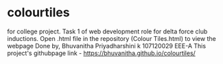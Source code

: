 # colourtiles
for college project.
Task 1 of web development role for delta force club inductions.
Open .html file in the repository (Colour Tiles.html) to view the webpage
Done by,
Bhuvanitha Priyadharshini k
107120029
EEE-A
This project's githubpage link - https://bhuvanitha.github.io/colourtiles/
